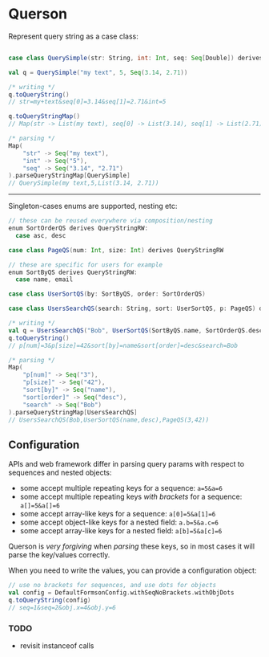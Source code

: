 
# Querson

Represent query string as a case class:
```scala

case class QuerySimple(str: String, int: Int, seq: Seq[Double]) derives QueryStringRW

val q = QuerySimple("my text", 5, Seq(3.14, 2.71))

/* writing */
q.toQueryString()
// str=my+text&seq[0]=3.14&seq[1]=2.71&int=5

q.toQueryStringMap()
// Map(str -> List(my text), seq[0] -> List(3.14), seq[1] -> List(2.71), int -> List(5))

/* parsing */
Map(
    "str" -> Seq("my text"),
    "int" -> Seq("5"),
    "seq" -> Seq("3.14", "2.71")
).parseQueryStringMap[QuerySimple]
// QuerySimple(my text,5,List(3.14, 2.71))
```

---

Singleton-cases enums are supported, nesting etc:
```scala
// these can be reused everywhere via composition/nesting
enum SortOrderQS derives QueryStringRW:
  case asc, desc

case class PageQS(num: Int, size: Int) derives QueryStringRW

// these are specific for users for example
enum SortByQS derives QueryStringRW:
  case name, email

case class UserSortQS(by: SortByQS, order: SortOrderQS)

case class UsersSearchQS(search: String, sort: UserSortQS, p: PageQS) derives QueryStringRW

/* writing */
val q = UsersSearchQS("Bob", UserSortQS(SortByQS.name, SortOrderQS.desc), PageQS(3, 42))
q.toQueryString()
// p[num]=3&p[size]=42&sort[by]=name&sort[order]=desc&search=Bob

/* parsing */
Map(
    "p[num]" -> Seq("3"),
    "p[size]" -> Seq("42"),
    "sort[by]" -> Seq("name"),
    "sort[order]" -> Seq("desc"),
    "search" -> Seq("Bob")
).parseQueryStringMap[UsersSearchQS]
// UsersSearchQS(Bob,UserSortQS(name,desc),PageQS(3,42))
```

## Configuration

APIs and web framework differ in parsing query params with respect to sequences and nested objects:
- some accept multiple repeating keys for a sequence: `a=5&a=6`
- some accept multiple repeating keys *with brackets* for a sequence: `a[]=5&a[]=6`
- some accept array-like keys for a sequence: `a[0]=5&a[1]=6`
- some accept object-like keys for a nested field: `a.b=5&a.c=6`
- some accept array-like keys for a nested field: `a[b]=5&a[c]=6`

Querson is *very forgiving* when *parsing* these keys, so in most cases it will parse the key/values correctly.

When you need to write the values, you can provide a configuration object:
```scala
// use no brackets for sequences, and use dots for objects
val config = DefaultFormsonConfig.withSeqNoBrackets.withObjDots
q.toQueryString(config)
// seq=1&seq=2&obj.x=4&obj.y=6
```

### TODO

- revisit instanceof calls

